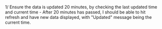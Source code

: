 1/ Ensure the data is updated 20 minutes, by checking the last updated time and current time - After 20 minutes has passed, I should be able to hit refresh and have new data displayed, with "Updated" message being the current time.
